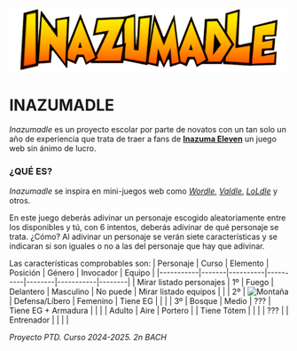 ![Inazumadle Logo](/assets/Inazumadle.png)
# INAZUMADLE
_Inazumadle_ es un proyecto escolar por parte de novatos con un tan solo un año de experiencia que trata de traer a fans de [**Inazuma Eleven**](https://www.inazuma.jp/victory-road/en/) un juego web sin ánimo de lucro.

### ¿QUÉ ES?
_Inazumadle_ se inspira en mini-juegos web como [_Wordle_](https://www.nytimes.com/games/wordle/index.html), [_Valdle_](https://valdle.gg), [_LoLdle_](https://loldle.net) y otros.

En este juego deberás adivinar un personaje escogido aleatoriamente entre los disponibles y tú, con 6 intentos, deberás adivinar de qué personaje se trata. ¿Cómo? Al adivinar un personaje se verán siete características y se indicaran si son iguales o no a las del personaje que hay que adivinar.

Las características comprobables son:
| Personaje | Curso | Elemento | Posición | Género | Invocador | Equipo | 
|-----------|-------|----------|----------|--------|-----------|--------|
| Mirar listado personajes | 1º | Fuego | Delantero | Masculino | No puede | Mirar listado equipos |
|  | 2º | ![Montaña](/assets/images/MISCELANEO/Montaña.png) | Defensa/Líbero | Femenino | Tiene EG |  |
|  | 3º | Bosque | Medio | ??? | Tiene EG + Armadura |  |
|  | Adulto | Aire | Portero |  | Tiene Tótem |  |
|  | ??? | | Entrenador |  |  |  |

_Proyecto PTD. Curso 2024-2025. 2n BACH_
